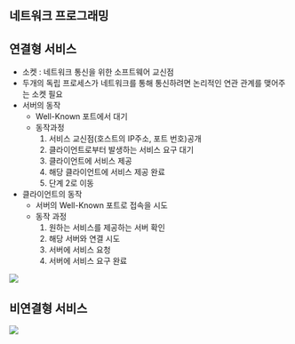 ## 네트워크 프로그래밍

## 연결형 서비스

- 소켓 : 네트워크 통신을 위한 소프트웨어 교신점
- 두개의 독립 프로세스가 네트워크를 통해 통신하려면 논리적인 연관 관계를 맺어주는 소켓 필요
- 서버의 동작
  - Well-Known 포트에서 대기
  - 동작과정
    1. 서비스 교신점(호스트의 IP주소, 포트 번호)공개
    2. 클라이언트로부터 발생하는 서비스 요구 대기
    3. 클라이언트에 서비스 제공
    4. 해당 클라이언트에 서비스 제공 완료
    5. 단계 2로 이동
- 클라이언트의 동작
  - 서버의 Well-Known 포트로 접속을 시도
  - 동작 과정
    1. 원하는 서비스를 제공하는 서버 확인
    2. 해당 서버와 연결 시도
    3. 서버에 서비스 요청
    4. 서버에 서비스 요구 완료

![](https://ws4.sinaimg.cn/large/006tKfTcgy1fo7s951fizj30oc0r8ai6.jpg)



## 비연결형 서비스

![](https://ws3.sinaimg.cn/large/006tKfTcgy1fo7s9p0hr3j30z40wo48o.jpg)